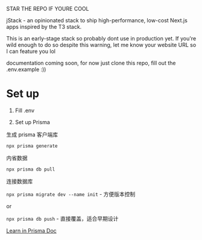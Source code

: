 STAR THE REPO IF YOURE COOL

jStack - an opinionated stack to ship high-performance, low-cost Next.js apps inspired by the T3 stack.

This is an early-stage stack so probably dont use in production yet. If you're wild enough to do so despite this warning, let me know your website URL so I can feature you lol

documentation coming soon, for now just clone this repo, fill out the .env.example :))

# Set up

1. Fill .env

2. Set up Prisma

生成 prisma 客户端库

`npx prisma generate`

内省数据

`npx prisma db pull`

连接数据库

`npx prisma migrate dev --name init` - 方便版本控制

or

`npx prisma db push` - 直接覆盖，适合早期设计

[Learn in Prisma Doc](https://www.prisma.io/docs/getting-started/setup-prisma/start-from-scratch/relational-databases/install-prisma-client-typescript-postgresql)
